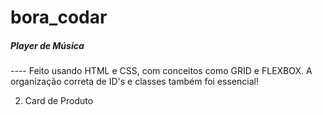 # bora_codar

<h5> Player de Música </h5>
---- Feito usando HTML e CSS, com conceitos como GRID e FLEXBOX. A organização correta de ID's e classes também foi essencial! 

2) Card de Produto 
